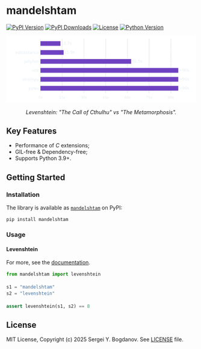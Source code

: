 # mandelshtam

[![PyPI Version][shields/pypi/version]][pypi/homepage]
[![PyPI Downloads][shields/pypi/downloads]][pypi/homepage]
[![License][shields/pypi/license]][github/license]
[![Python Version][shields/python/version]][pypi/homepage]

<p align="center">
  <picture align="center">
    <source media="(prefers-color-scheme: dark)" srcset="https://raw.githubusercontent.com/syubogdanov/mandelshtam/3f7365179a0caaabc09c213eaad8f27128456124/images/performance-dark.svg">
    <source media="(prefers-color-scheme: light)" srcset="https://github.com/syubogdanov/mandelshtam/blob/main/images/performance-light.svg">
    <img alt="Shows a bar chart with benchmark results." src="https://raw.githubusercontent.com/syubogdanov/mandelshtam/3f7365179a0caaabc09c213eaad8f27128456124/images/performance-dark.svg">
  </picture>
</p>

<p align="center">
  <i>Levenshtein: "The Call of Cthulhu" vs "The Metamorphosis".</i>
</p>

## Key Features

* Performance of *C* extensions;
* GIL-free & Dependency-free;
* Supports Python 3.9+.

## Getting Started

### Installation

The library is available as [`mandelshtam`][pypi/homepage] on PyPI:

```shell
pip install mandelshtam
```

### Usage

#### Levenshtein

For more, see the [documentation][docs/levenshtein].

```python
from mandelshtam import levenshtein

s1 = "mandelshtam"
s2 = "levenshtein"

assert levenshtein(s1, s2) == 8
```

## License

MIT License, Copyright (c) 2025 Sergei Y. Bogdanov. See [LICENSE][github/license] file.

<!-- --- --- --- --- --- --- --- --- --- --- --- --- --- --- --- --- --- --- --- --- --- --- --- -->

[docs/levenshtein]: https://mandelshtam.readthedocs.io/en/latest/levenshtein.html

[github/license]: https://github.com/syubogdanov/mandelshtam/tree/main/LICENSE

[pypi/homepage]: https://pypi.org/project/mandelshtam/

[shields/pypi/downloads]: https://img.shields.io/pypi/dm/mandelshtam.svg?color=green
[shields/pypi/license]: https://img.shields.io/pypi/l/mandelshtam.svg?color=green
[shields/pypi/version]: https://img.shields.io/pypi/v/mandelshtam.svg?color=green
[shields/python/version]: https://img.shields.io/pypi/pyversions/mandelshtam.svg?color=green

